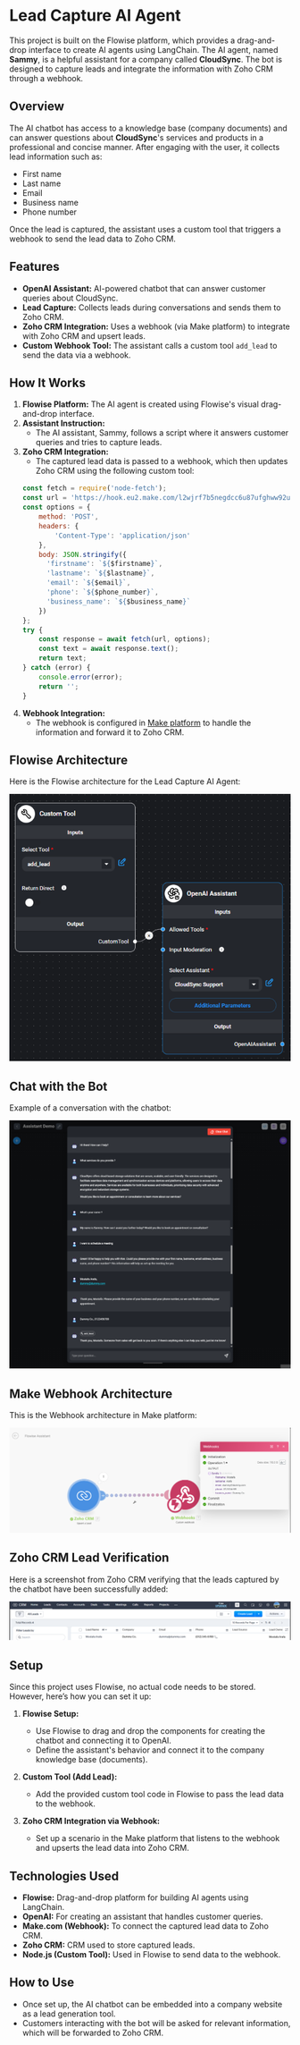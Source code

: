 # Lead Capture AI Agent

This project is built on the Flowise platform, which provides a drag-and-drop interface to create AI agents using LangChain. The AI agent, named **Sammy**, is a helpful assistant for a company called **CloudSync**. The bot is designed to capture leads and integrate the information with Zoho CRM through a webhook.

## Overview

The AI chatbot has access to a knowledge base (company documents) and can answer questions about **CloudSync**'s services and products in a professional and concise manner. After engaging with the user, it collects lead information such as:

- First name
- Last name
- Email
- Business name
- Phone number

Once the lead is captured, the assistant uses a custom tool that triggers a webhook to send the lead data to Zoho CRM.

## Features

- **OpenAI Assistant:** AI-powered chatbot that can answer customer queries about CloudSync.
- **Lead Capture:** Collects leads during conversations and sends them to Zoho CRM.
- **Zoho CRM Integration:** Uses a webhook (via Make platform) to integrate with Zoho CRM and upsert leads.
- **Custom Webhook Tool:** The assistant calls a custom tool `add_lead` to send the data via a webhook.

## How It Works

1. **Flowise Platform:** The AI agent is created using Flowise's visual drag-and-drop interface. 
2. **Assistant Instruction:** 
    - The AI assistant, Sammy, follows a script where it answers customer queries and tries to capture leads.
3. **Zoho CRM Integration:** 
    - The captured lead data is passed to a webhook, which then updates Zoho CRM using the following custom tool:
    ```javascript
    const fetch = require('node-fetch');
    const url = 'https://hook.eu2.make.com/l2wjrf7b5negdcc6u87ufghww92uebgl';
    const options = {
        method: 'POST',
        headers: {
            'Content-Type': 'application/json'
        },
        body: JSON.stringify({
          'firstname': `${$firstname}`,
          'lastname': `${$lastname}`,
          'email': `${$email}`,
          'phone': `${$phone_number}`,
          'business_name': `${$business_name}`
        })
    };
    try {
        const response = await fetch(url, options);
        const text = await response.text();
        return text;
    } catch (error) {
        console.error(error);
        return '';
    }
    ```
4. **Webhook Integration:**
    - The webhook is configured in [Make platform](https://www.make.com/) to handle the information and forward it to Zoho CRM.

## Flowise Architecture

Here is the Flowise architecture for the Lead Capture AI Agent:

![Flowise Architecture](Screenshots/flowise-architecture.png)

## Chat with the Bot

Example of a conversation with the chatbot:

![Chat with Bot](Screenshots/chat-with-bot.png)

## Make Webhook Architecture

This is the Webhook architecture in Make platform:

![Make Webhook](Screenshots/make-architecture.png)

## Zoho CRM Lead Verification

Here is a screenshot from Zoho CRM verifying that the leads captured by the chatbot have been successfully added:

![Zoho CRM Lead Verification](Screenshots/zoho-crm-lead-verification.png)

## Setup

Since this project uses Flowise, no actual code needs to be stored. However, here’s how you can set it up:

1. **Flowise Setup:**
   - Use Flowise to drag and drop the components for creating the chatbot and connecting it to OpenAI.
   - Define the assistant's behavior and connect it to the company knowledge base (documents).
   
2. **Custom Tool (Add Lead):**
   - Add the provided custom tool code in Flowise to pass the lead data to the webhook.

3. **Zoho CRM Integration via Webhook:**
   - Set up a scenario in the Make platform that listens to the webhook and upserts the lead data into Zoho CRM.

## Technologies Used

- **Flowise:** Drag-and-drop platform for building AI agents using LangChain.
- **OpenAI:** For creating an assistant that handles customer queries.
- **Make.com (Webhook):** To connect the captured lead data to Zoho CRM.
- **Zoho CRM:** CRM used to store captured leads.
- **Node.js (Custom Tool):** Used in Flowise to send data to the webhook.

## How to Use

- Once set up, the AI chatbot can be embedded into a company website as a lead generation tool.
- Customers interacting with the bot will be asked for relevant information, which will be forwarded to Zoho CRM.
